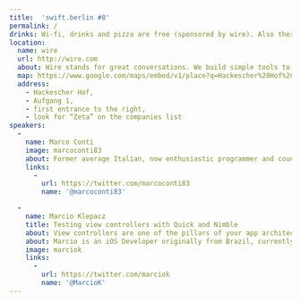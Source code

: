```yaml
---
title:  'swift.berlin #8'
permalink: /
drinks: Wi-fi, drinks and pizza are free (sponsored by wire). Also there are quite a lot of bars and restaurants around the place.
location:
  name: wire
  url: http://wire.com
  about: Wire stands for great conversations. We build simple tools to communicate with text, voice, pictures, music and video — all beautifully woven together on phone, tablet and desktop.
  map: https://www.google.com/maps/embed/v1/place?q=Hackescher%20Hof%2C%20Berlin%2C%20Germany&key=AIzaSyCjTjlx3dtYCMkR7xQklFA1w0K36eNduPw
  address:
    - Hackescher Hof,
    - Aufgang 1,
    - first entrance to the right,
    - look for “Zeta” on the companies list
speakers:
  -
    name: Marco Conti
    image: marcoconti83
    about: Former average Italian, now enthusiastic programmer and country hopper
    links:
      -
        url: https://twitter.com/marcoconti83
        name: '@marcoconti83'

  -
    name: Marcio Klepacz
    title: Testing view controllers with Quick and Nimble
    about: View controllers are one of the pillars of your app architecture, they are the place where the user interface connects with the app logic and model, an involuntary change can cause a big damage, testing them is fundamental, although not so easy to do it.
    about: Marcio is an iOS Developer originally from Brazil, currently working at GetYourGuide in Berlin. He is a retired kitesurfer a pony and likes to contribute to open source when he's not trying to finish some useless projects. 
    image: marciok
    links:
      -
        url: https://twitter.com/marciok
        name: '@MarcioK'
---
```

